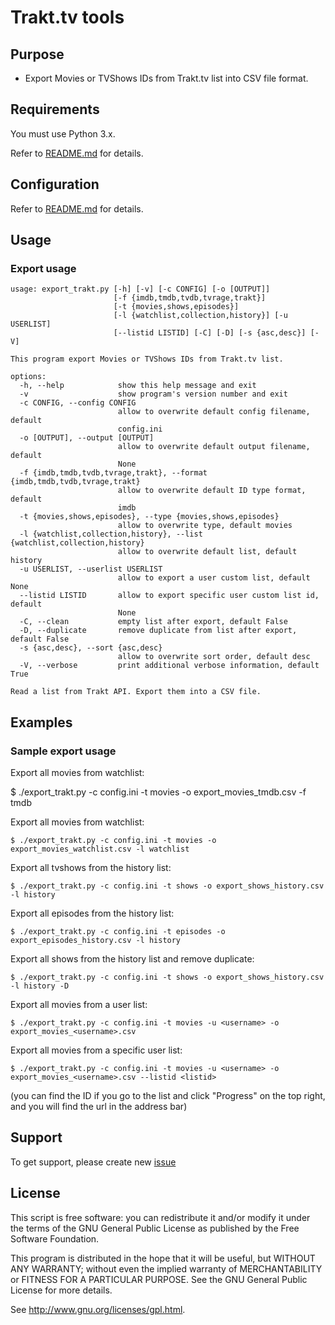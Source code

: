 # Trakt.tv tools

## Purpose

 * Export Movies or TVShows IDs from Trakt.tv list into CSV file format.

## Requirements

You must use Python 3.x.

Refer to [README.md](README.md#requirements) for details.

## Configuration

Refer to [README.md](README.md#configuration) for details.

## Usage
### Export usage

```text
usage: export_trakt.py [-h] [-v] [-c CONFIG] [-o [OUTPUT]]
                       [-f {imdb,tmdb,tvdb,tvrage,trakt}]
                       [-t {movies,shows,episodes}]
                       [-l {watchlist,collection,history}] [-u USERLIST]
                       [--listid LISTID] [-C] [-D] [-s {asc,desc}] [-V]

This program export Movies or TVShows IDs from Trakt.tv list.

options:
  -h, --help            show this help message and exit
  -v                    show program's version number and exit
  -c CONFIG, --config CONFIG
                        allow to overwrite default config filename, default
                        config.ini
  -o [OUTPUT], --output [OUTPUT]
                        allow to overwrite default output filename, default
                        None
  -f {imdb,tmdb,tvdb,tvrage,trakt}, --format {imdb,tmdb,tvdb,tvrage,trakt}
                        allow to overwrite default ID type format, default
                        imdb
  -t {movies,shows,episodes}, --type {movies,shows,episodes}
                        allow to overwrite type, default movies
  -l {watchlist,collection,history}, --list {watchlist,collection,history}
                        allow to overwrite default list, default history
  -u USERLIST, --userlist USERLIST
                        allow to export a user custom list, default None
  --listid LISTID       allow to export specific user custom list id, default
                        None
  -C, --clean           empty list after export, default False
  -D, --duplicate       remove duplicate from list after export, default False
  -s {asc,desc}, --sort {asc,desc}
                        allow to overwrite sort order, default desc
  -V, --verbose         print additional verbose information, default True

Read a list from Trakt API. Export them into a CSV file.
```

## Examples
### Sample export usage

Export all movies from watchlist:

  $ ./export_trakt.py -c config.ini -t movies -o export_movies_tmdb.csv -f tmdb

Export all movies from watchlist:

	$ ./export_trakt.py -c config.ini -t movies -o export_movies_watchlist.csv -l watchlist

Export all tvshows from the history list:

	$ ./export_trakt.py -c config.ini -t shows -o export_shows_history.csv -l history

Export all episodes from the history list:

	$ ./export_trakt.py -c config.ini -t episodes -o export_episodes_history.csv -l history

Export all shows from the history list and remove duplicate:

	$ ./export_trakt.py -c config.ini -t shows -o export_shows_history.csv -l history -D

Export all movies from a user list:

	$ ./export_trakt.py -c config.ini -t movies -u <username> -o export_movies_<username>.csv

Export all movies from a specific user list:

	$ ./export_trakt.py -c config.ini -t movies -u <username> -o export_movies_<username>.csv --listid <listid>

(you can find the ID if you go to the list and click "Progress" on the top right, and you will find the url in the address bar)

## Support

To get support, please create new [issue](https://github.com/xbgmsharp/trakt/issues)

## License

This script is free software:  you can redistribute it and/or  modify  it under  the  terms  of the  GNU  General  Public License  as published by the Free Software Foundation.

This program is distributed in the hope  that it will be  useful, but WITHOUT ANY WARRANTY; without even the  implied warranty of MERCHANTABILITY or FITNESS FOR A PARTICULAR PURPOSE. See the GNU General Public License for more details.

See <http://www.gnu.org/licenses/gpl.html>.
